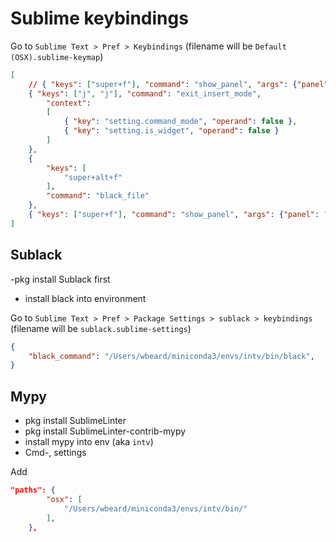 

# Sublime keybindings

Go to `Sublime Text > Pref > Keybindings` (filename will be `Default (OSX).sublime-keymap`)

```json
[
    // { "keys": ["super+f"], "command": "show_panel", "args": {"panel": "replace", "reverse": false} },
    { "keys": ["j", "j"], "command": "exit_insert_mode",
        "context":
        [
            { "key": "setting.command_mode", "operand": false },
            { "key": "setting.is_widget", "operand": false }
        ]
    },
    {
        "keys": [
            "super+alt+f"
        ],
        "command": "black_file"
    },
    { "keys": ["super+f"], "command": "show_panel", "args": {"panel": "replace"} }
]
```

## Sublack

-pkg install Sublack first
- install black into environment

Go to `Sublime Text > Pref > Package Settings > sublack > keybindings` (filename will be `sublack.sublime-settings`)

```json
{
    "black_command": "/Users/wbeard/miniconda3/envs/intv/bin/black",
}
```

## Mypy

- pkg install SublimeLinter
- pkg install SublimeLinter-contrib-mypy
- install mypy into env (aka `intv`)
- Cmd-, settings

Add

```json
"paths": {
        "osx": [
            "/Users/wbeard/miniconda3/envs/intv/bin/"
        ],
    },
```